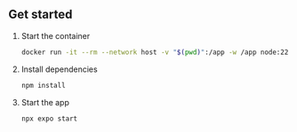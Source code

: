 ## Get started

1. Start the container

   ```bash
   docker run -it --rm --network host -v "$(pwd)":/app -w /app node:22-alpine /bin/sh
   ```
2. Install dependencies

   ```bash
   npm install
   ```

3. Start the app

   ```bash
   npx expo start
   ```